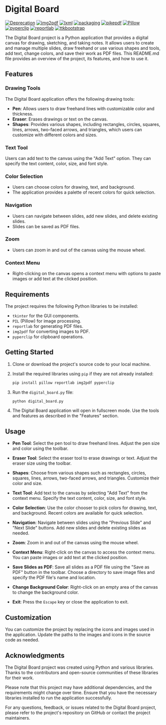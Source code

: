 # Digital Board

[![Deprecation](https://img.shields.io/badge/deprecation-2.1.0-blue.svg)](https://pypi.org/project/deprecation/)
[![img2pdf](https://img.shields.io/badge/img2pdf-0.4.4-blue.svg)](https://pypi.org/project/img2pdf/)
[![lxml](https://img.shields.io/badge/lxml-4.9.3-blue.svg)](https://pypi.org/project/lxml/)
[![packaging](https://img.shields.io/badge/packaging-23.1-blue.svg)](https://pypi.org/project/packaging/)
[![pikepdf](https://img.shields.io/badge/pikepdf-8.4.1-blue.svg)](https://pypi.org/project/pikepdf/)
[![Pillow](https://img.shields.io/badge/Pillow-9.5.0-blue.svg)](https://pypi.org/project/Pillow/)
[![pyperclip](https://img.shields.io/badge/pyperclip-1.8.2-blue.svg)](https://pypi.org/project/pyperclip/)
[![reportlab](https://img.shields.io/badge/reportlab-4.0.4-blue.svg)](https://pypi.org/project/reportlab/)
[![ttkbootstrap](https://img.shields.io/badge/ttkbootstrap-1.10.1-blue.svg)](https://pypi.org/project/ttkbootstrap/)


The Digital Board project is a Python application that provides a digital canvas for drawing, sketching, and taking notes. It allows users to create and manage multiple slides, draw freehand or use various shapes and tools, add text, change colors, and save their work as PDF files. This README.md file provides an overview of the project, its features, and how to use it.

## Features

### Drawing Tools

The Digital Board application offers the following drawing tools:

- **Pen**: Allows users to draw freehand lines with customizable color and thickness.
- **Eraser**: Erases drawings or text on the canvas.
- **Shapes**: Provides various shapes, including rectangles, circles, squares, lines, arrows, two-faced arrows, and triangles, which users can customize with different colors and sizes.

### Text Tool

Users can add text to the canvas using the "Add Text" option. They can specify the text content, color, size, and font style.

### Color Selection

- Users can choose colors for drawing, text, and background.
- The application provides a palette of recent colors for quick selection.

### Navigation

- Users can navigate between slides, add new slides, and delete existing slides.
- Slides can be saved as PDF files.

### Zoom

- Users can zoom in and out of the canvas using the mouse wheel.

### Context Menu

- Right-clicking on the canvas opens a context menu with options to paste images or add text at the clicked position.

## Requirements

The project requires the following Python libraries to be installed:

- `tkinter` for the GUI components.
- `PIL` (Pillow) for image processing.
- `reportlab` for generating PDF files.
- `img2pdf` for converting images to PDF.
- `pyperclip` for clipboard operations.

## Getting Started

1. Clone or download the project's source code to your local machine.

2. Install the required libraries using `pip` if they are not already installed:

   ```bash
   pip install pillow reportlab img2pdf pyperclip
   ```

3. Run the `digital_board.py` file:

   ```bash
   python digital_board.py
   ```

4. The Digital Board application will open in fullscreen mode. Use the tools and features as described in the "Features" section.

## Usage

- **Pen Tool**: Select the pen tool to draw freehand lines. Adjust the pen size and color using the toolbar.

- **Eraser Tool**: Select the eraser tool to erase drawings or text. Adjust the eraser size using the toolbar.

- **Shapes**: Choose from various shapes such as rectangles, circles, squares, lines, arrows, two-faced arrows, and triangles. Customize their color and size.

- **Text Tool**: Add text to the canvas by selecting "Add Text" from the context menu. Specify the text content, color, size, and font style.

- **Color Selection**: Use the color chooser to pick colors for drawing, text, and background. Recent colors are available for quick selection.

- **Navigation**: Navigate between slides using the "Previous Slide" and "Next Slide" buttons. Add new slides and delete existing slides as needed.

- **Zoom**: Zoom in and out of the canvas using the mouse wheel.

- **Context Menu**: Right-click on the canvas to access the context menu. You can paste images or add text at the clicked position.

- **Save Slides as PDF**: Save all slides as a PDF file using the "Save as PDF" button in the toolbar. Choose a directory to save image files and specify the PDF file's name and location.

- **Change Background Color**: Right-click on an empty area of the canvas to change the background color.

- **Exit**: Press the `Escape` key or close the application to exit.

## Customization

You can customize the project by replacing the icons and images used in the application. Update the paths to the images and icons in the source code as needed.

## Acknowledgments

The Digital Board project was created using Python and various libraries. Thanks to the contributors and open-source communities of these libraries for their work.

Please note that this project may have additional dependencies, and the requirements might change over time. Ensure that you have the necessary libraries installed to run the application successfully.

For any questions, feedback, or issues related to the Digital Board project, please refer to the project's repository on GitHub or contact the project maintainers.
